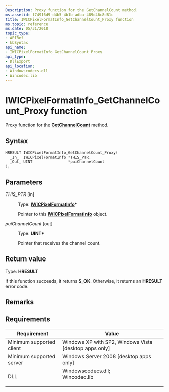 ```yaml
---
Description: Proxy function for the GetChannelCount method.
ms.assetid: f74916d9-d4b5-4b1b-adba-489d46c8d81c
title: IWICPixelFormatInfo_GetChannelCount_Proxy function
ms.topic: reference
ms.date: 05/31/2018
topic_type: 
- APIRef
- kbSyntax
api_name: 
- IWICPixelFormatInfo_GetChannelCount_Proxy
api_type: 
- DllExport
api_location: 
- Windowscodecs.dll
- Wincodec.lib
---
```


# IWICPixelFormatInfo\_GetChannelCount\_Proxy function

Proxy function for the [**GetChannelCount**](/windows/desktop/api/Wincodec/nf-wincodec-iwicpixelformatinfo-getchannelcount) method.

## Syntax


```C++
HRESULT IWICPixelFormatInfo_GetChannelCount_Proxy(
  _In_  IWICPixelFormatInfo *THIS_PTR,
  _Out_ UINT                *puiChannelCount
);
```



## Parameters

<dl> <dt>

*THIS\_PTR* \[in\]
</dt> <dd>

Type: **[**IWICPixelFormatInfo**](/windows/desktop/api/Wincodec/nn-wincodec-iwicpixelformatinfo)\***

Pointer to this [**IWICPixelFormatInfo**](/windows/desktop/api/Wincodec/nn-wincodec-iwicpixelformatinfo) object.

</dd> <dt>

*puiChannelCount* \[out\]
</dt> <dd>

Type: **UINT\***

Pointer that receives the channel count.

</dd> </dl>

## Return value

Type: **HRESULT**

If this function succeeds, it returns **S\_OK**. Otherwise, it returns an **HRESULT** error code.

## Remarks

## Requirements



| Requirement | Value |
|-------------------------------------|------------------------------------------------------------------------------------------------------------------------------------------------------------------|
| Minimum supported client<br/> | Windows XP with SP2, Windows Vista \[desktop apps only\]<br/>                                                                                              |
| Minimum supported server<br/> | Windows Server 2008 \[desktop apps only\]<br/>                                                                                                             |
| DLL<br/>                      | <dl> <dt>Windowscodecs.dll; </dt> <dt>Wincodec.lib</dt> </dl> |



 

 




